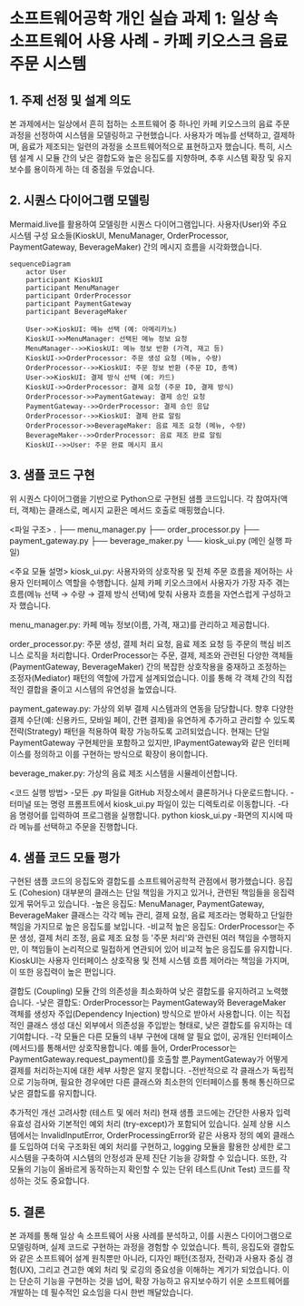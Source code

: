# 소프트웨어공학 개인 실습 과제 1: 일상 속 소프트웨어 사용 사례 - 카페 키오스크 음료 주문 시스템

## 1. 주제 선정 및 설계 의도
본 과제에서는 일상에서 흔히 접하는 소프트웨어 중 하나인 카페 키오스크의 음료 주문 과정을 선정하여 시스템을 모델링하고 구현했습니다. 
사용자가 메뉴를 선택하고, 결제하며, 음료가 제조되는 일련의 과정을 소프트웨어적으로 표현하고자 했습니다.
특히, 시스템 설계 시 모듈 간의 낮은 결합도와 높은 응집도를 지향하며, 추후 시스템 확장 및 유지보수를 용이하게 하는 데 중점을 두었습니다.

## 2. 시퀀스 다이어그램 모델링

Mermaid.live를 활용하여 모델링한 시퀀스 다이어그램입니다. 
사용자(User)와 주요 시스템 구성 요소들(KioskUI, MenuManager, OrderProcessor, PaymentGateway, BeverageMaker) 간의 메시지 흐름을 시각화했습니다.
```mermaid
sequenceDiagram
    actor User
    participant KioskUI
    participant MenuManager
    participant OrderProcessor
    participant PaymentGateway
    participant BeverageMaker

    User->>KioskUI: 메뉴 선택 (예: 아메리카노)
    KioskUI->>MenuManager: 선택된 메뉴 정보 요청
    MenuManager-->>KioskUI: 메뉴 정보 반환 (가격, 재고 등)
    KioskUI->>OrderProcessor: 주문 생성 요청 (메뉴, 수량)
    OrderProcessor-->>KioskUI: 주문 정보 반환 (주문 ID, 총액)
    User->>KioskUI: 결제 방식 선택 (예: 카드)
    KioskUI->>OrderProcessor: 결제 요청 (주문 ID, 결제 방식)
    OrderProcessor->>PaymentGateway: 결제 승인 요청
    PaymentGateway-->>OrderProcessor: 결제 승인 응답
    OrderProcessor-->>KioskUI: 결제 완료 알림
    OrderProcessor->>BeverageMaker: 음료 제조 요청 (메뉴, 수량)
    BeverageMaker-->>OrderProcessor: 음료 제조 완료 알림
    KioskUI-->>User: 주문 완료 메시지 표시
```


## 3. 샘플 코드 구현

위 시퀀스 다이어그램을 기반으로 Python으로 구현된 샘플 코드입니다. 각 참여자(액터, 객체)는 클래스로, 메시지 교환은 메서드 호출로 매핑했습니다.

<파일 구조>
.
├── menu_manager.py
├── order_processor.py
├── payment_gateway.py
├── beverage_maker.py
└── kiosk_ui.py (메인 실행 파일)

<주요 모듈 설명>
kiosk_ui.py: 사용자와의 상호작용 및 전체 주문 흐름을 제어하는 사용자 인터페이스 역할을 수행합니다.
실제 카페 키오스크에서 사용자가 가장 자주 겪는 흐름(메뉴 선택 → 수량 → 결제 방식 선택)에 맞춰 사용자 흐름을 자연스럽게 구성하고자 했습니다.

menu_manager.py: 카페 메뉴 정보(이름, 가격, 재고)를 관리하고 제공합니다.

order_processor.py: 주문 생성, 결제 처리 요청, 음료 제조 요청 등 주문의 핵심 비즈니스 로직을 처리합니다.
OrderProcessor는 주문, 결제, 제조와 관련된 다양한 객체들 (PaymentGateway, BeverageMaker) 간의 복잡한 상호작용을 중재하고 조정하는 조정자(Mediator) 패턴의 역할에 가깝게 설계되었습니다.
이를 통해 각 객체 간의 직접적인 결합을 줄이고 시스템의 유연성을 높였습니다.

payment_gateway.py: 가상의 외부 결제 시스템과의 연동을 담당합니다.
향후 다양한 결제 수단(예: 신용카드, 모바일 페이, 간편 결제)을 유연하게 추가하고 관리할 수 있도록 전략(Strategy) 패턴을 적용하여 확장 가능하도록 고려되었습니다.
현재는 단일 PaymentGateway 구현체만을 포함하고 있지만, IPaymentGateway와 같은 인터페이스를 정의하고 이를 구현하는 방식으로 확장이 용이합니다.

beverage_maker.py: 가상의 음료 제조 시스템을 시뮬레이션합니다.

<코드 실행 방법>
-모든 .py 파일을 GitHub 저장소에서 클론하거나 다운로드합니다.
-터미널 또는 명령 프롬프트에서 kiosk_ui.py 파일이 있는 디렉토리로 이동합니다.
-다음 명령어를 입력하여 프로그램을 실행합니다.
 python kiosk_ui.py
-화면의 지시에 따라 메뉴를 선택하고 주문을 진행합니다.

## 4. 샘플 코드 모듈 평가
구현된 샘플 코드의 응집도와 결합도를 소프트웨어공학적 관점에서 평가했습니다.
응집도 (Cohesion)
대부분의 클래스는 단일 책임을 가지고 있거나, 관련된 책임들을 응집력 있게 묶어두고 있습니다.
-높은 응집도: MenuManager, PaymentGateway, BeverageMaker 클래스는 각각 메뉴 관리, 결제 요청, 음료 제조라는 명확하고 단일한 책임을 가지므로 높은 응집도를 보입니다.
-비교적 높은 응집도: OrderProcessor는 주문 생성, 결제 처리 조정, 음료 제조 요청 등 '주문 처리'와 관련된 여러 책임을 수행하지만,
 이 책임들이 논리적으로 밀접하게 연관되어 있어 비교적 높은 응집도를 유지합니다. KioskUI는 사용자 인터페이스 상호작용 및 전체 시스템 흐름 제어라는 책임을 가지며, 이 또한 응집력이 높은 편입니다.

결합도 (Coupling)
모듈 간의 의존성을 최소화하여 낮은 결합도를 유지하려고 노력했습니다.
-낮은 결합도: OrderProcessor는 PaymentGateway와 BeverageMaker 객체를 생성자 주입(Dependency Injection) 방식으로 받아서 사용합니다.
 이는 직접적인 클래스 생성 대신 외부에서 의존성을 주입받는 형태로, 낮은 결합도를 유지하는 데 기여합니다.
-각 모듈은 다른 모듈의 내부 구현에 대해 알 필요 없이, 공개된 인터페이스(메서드)를 통해서만 상호작용합니다.
 예를 들어, OrderProcessor는 PaymentGateway.request_payment()를 호출할 뿐,PaymentGateway가 어떻게 결제를 처리하는지에 대한 세부 사항은 알지 못합니다.
-전반적으로 각 클래스가 독립적으로 기능하며, 필요한 경우에만 다른 클래스와 최소한의 인터페이스를 통해 통신하므로 낮은 결합도를 유지합니다.

추가적인 개선 고려사항 (테스트 및 에러 처리)
현재 샘플 코드에는 간단한 사용자 입력 유효성 검사와 기본적인 예외 처리 (try-except)가 포함되어 있습니다.
실제 상용 시스템에서는 InvalidInputError, OrderProcessingError와 같은 사용자 정의 예외 클래스를 도입하여 더욱 구조화된 예외 처리를 구현하고, logging 모듈을 활용한 상세한 로그 시스템을 구축하여 시스템의 안정성과 문제 진단 기능을 강화할 수 있습니다.
또한, 각 모듈의 기능이 올바르게 동작하는지 확인할 수 있는 단위 테스트(Unit Test) 코드를 작성하는 것도 중요합니다.

## 5. 결론
본 과제를 통해 일상 속 소프트웨어 사용 사례를 분석하고, 이를 시퀀스 다이어그램으로 모델링하며, 실제 코드로 구현하는 과정을 경험할 수 있었습니다.
특히, 응집도와 결합도와 같은 소프트웨어 설계 원칙뿐만 아니라, 디자인 패턴(조정자, 전략)과 사용자 중심 경험(UX), 그리고 견고한 예외 처리 및 로깅의 중요성을 이해하는 계기가 되었습니다.
이는 단순히 기능을 구현하는 것을 넘어, 확장 가능하고 유지보수하기 쉬운 소프트웨어를 개발하는 데 필수적인 요소임을 다시 한번 깨달았습니다.





